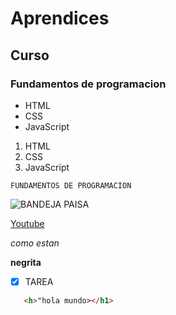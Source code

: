 # Aprendices 
## Curso
### Fundamentos de programacion


- HTML
- CSS
- JavaScript

1. HTML
2. CSS
3. JavaScript


~~~
FUNDAMENTOS DE PROGRAMACION
~~~


![BANDEJA PAISA](https://cdn.colombia.com/gastronomia/2011/07/28/sancocho-de-gallina-1594.webp)<br>

[Youtube](https://www.youtube.com/)

*como estan*

**negrita**

- [x] TAREA

```html
   <h>"hola mundo></h1>
```
